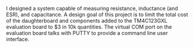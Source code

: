 I designed a system capable of measuring resistance, inductance (and ESR), and capacitance. A design goal of this project is to limit the total cost of the daughterboard and components added to the TM4C123GXL evaluation board to $3 in 10k quantities. The virtual COM port on the evaluation board talks with PUTTY to provide a command line user interface.
